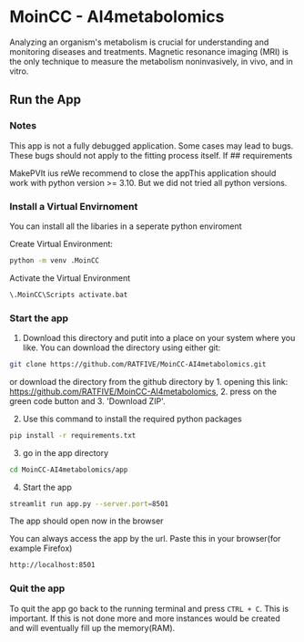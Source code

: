 # MoinCC - AI4metabolomics

Analyzing an organism's metabolism is crucial for understanding and monitoring diseases and treatments. Magnetic resonance imaging (MRI) is the only technique to measure the metabolism noninvasively, in vivo, and in vitro.




## Run the App
### Notes
This app is not a fully debugged application. Some cases may lead to bugs. These bugs should not apply to the fitting process itself. If ## requirements

 MakePVIt ius reWe recommend to close the appThis application should work with python version >= 3.10. But we did not tried all python versions. 


### Install a Virtual Envirnoment
You can install all the libaries in a seperate python enviroment

Create Virtual Environment:
```bash
python -m venv .MoinCC
```

Activate the Virtual Environment
```bash
\.MoinCC\Scripts activate.bat
```

### Start the app

1. Download this directory and putit into a place on your system where you like. You can download the directory using either git:

```bash
git clone https://github.com/RATFIVE/MoinCC-AI4metabolomics.git
```
or download the directory from the github directory by 1. opening this link: https://github.com/RATFIVE/MoinCC-AI4metabolomics, 2. press on the green code button and 3. 'Download ZIP'.

2. Use this command to install the required python packages

```bash
pip install -r requirements.txt
```

3. go in the app directory
```bash
cd MoinCC-AI4metabolomics/app
```

4. Start the app
```bash
streamlit run app.py --server.port=8501
```
The app should open now in the browser

You can always access the app by the url. Paste this in your browser(for example Firefox) 
```bash
http://localhost:8501
```

### Quit the app
To quit the app go back to the running terminal and press `CTRL + C`. This is important. If this is not done more and more instances would be created and will eventually fill up the memory(RAM). 
